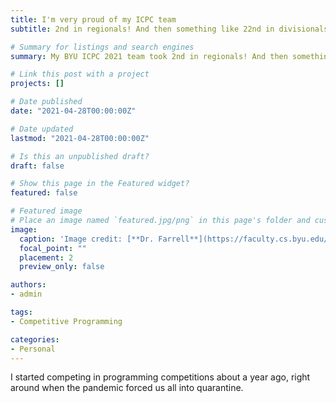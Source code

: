 ```yaml
---
title: I'm very proud of my ICPC team
subtitle: 2nd in regionals! And then something like 22nd in divisionals, but we had some good competitions.

# Summary for listings and search engines
summary: My BYU ICPC 2021 team took 2nd in regionals! And then something like 22nd in divisionals, but we had some good competitions.

# Link this post with a project
projects: []

# Date published
date: "2021-04-28T00:00:00Z"

# Date updated
lastmod: "2021-04-28T00:00:00Z"

# Is this an unpublished draft?
draft: false

# Show this page in the Featured widget?
featured: false

# Featured image
# Place an image named `featured.jpg/png` in this page's folder and customize its options here.
image:
  caption: 'Image credit: [**Dr. Farrell**](https://faculty.cs.byu.edu/~farrell/)'
  focal_point: ""
  placement: 2
  preview_only: false

authors:
- admin

tags:
- Competitive Programming

categories:
- Personal
---
```


I started competing in programming competitions about a year ago, right around when the pandemic forced us all into quarantine.
